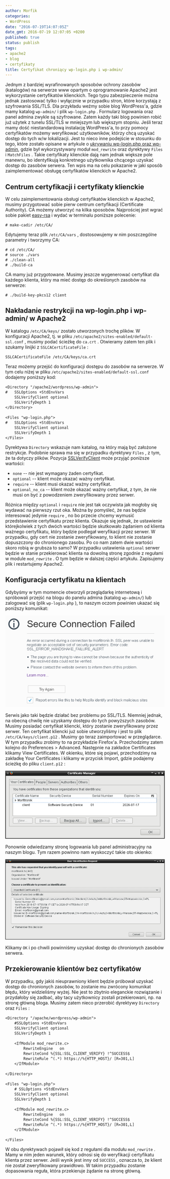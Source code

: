 ```yaml
---
author: Morfik
categories:
- WordPress
date: "2016-07-19T14:07:05Z"
date_gmt: 2016-07-19 12:07:05 +0200
published: true
status: publish
tags:
- apache2
- blog
- certyfikaty
title: Certyfikat chroniący wp-login.php i wp-admin/
---
```


Jednym z bardziej wyrafinowanych sposobów ochrony zasobów (katalogów) na serwerze www opartym o
oprogramowanie Apache2 jest wykorzystanie certyfikatów klienckich. Tego typu zabezpieczenie można
jednak zastosować tylko i wyłącznie w przypadku stron, które korzystają z szyfrowania SSL/TLS. Dla
przykładu weźmy sobie blog WordPress'a, gdzie mamy katalog `wp-admin/` i plik `wp-login.php` .
Formularz logowania oraz panel admina zwykle są szyfrowane. Zatem każdy taki blog powinien robić już
użytek z tunelu SSL/TLS w mniejszym lub większym stopniu. Jeśli teraz mamy dość niestandardową
instalację WordPress'a, to przy pomocy certyfikatów możemy weryfikować użytkowników, którzy chcą
uzyskać dostęp do tych w/w lokalizacji. Jest to nieco inne podejście w stosunku do tego, które
zostało opisane w artykule o [ukrywaniu wp-login.php oraz
wp-admin](/post/wordpress-ukrycie-wp-login-php-oraz-wp-admin/), gdzie był
wykorzystywany moduł `mod_rewrite` oraz dyrektywy `Files` i `MatchFiles` . Takie certyfikaty
klienckie dają nam jednak większe pole manewru, bo identyfikują konkretnego użytkownika chcącego
uzyskać dostęp do zasobów serwera. Ten wpis ma na celu pokazanie w jaki sposób zaimplementować
obsługę certyfikatów klienckich w Apache2.

<!--more-->
## Centrum certyfikacji i certyfikaty klienckie

W celu zaimplementowania obsługi certyfikatów klienckich w Apache2, musimy przygotować sobie pierw
centrum certyfikacji (Certificate Authority). CA możemy utworzyć na kilka sposobów. Najprościej jest
wgrać sobie pakiet [easy-rsa](/post/generowanie-certyfikatow-przy-pomocy-easy-rsa/)
i wydać w terminalu poniższe polecenie:

    # make-cadir /etc/CA/

Edytujemy teraz plik `/etc/CA/vars` , dostosowujemy w nim poszczególne parametry i tworzymy CA:

    # cd /etc/CA/
    # source ./vars
    # ./clean-all
    # ./build-ca

CA mamy już przygotowane. Musimy jeszcze wygenerować certyfikat dla każdego klienta, który ma mieć
dostęp do określonych zasobów na serwerze:

    # ./build-key-pkcs12 client

## Nakładanie restrykcji na wp-login.php i wp-admin/ w Apache2

W katalogu `/etc/CA/keys/` zostało utworzonych trochę plików. W konfiguracji Apache2, tj. w pliku
`/etc/apache2/sites-enabled/default-ssl.conf` , musimy podać ścieżkę do `ca.crt` . Otwieramy zatem
ten plik i szukamy linijki z `SSLCACertificateFile` :

    SSLCACertificateFile /etc/CA/keys/ca.crt

Teraz możemy przejść do konfiguracji dostępu do zasobów na serwerze. W tym celu niżej w pliku
`/etc/apache2/sites-enabled/default-ssl.conf` dodajemy poniższy kod:

    <Directory "/apache2/wordpress/wp-admin">
    #   SSLOptions +StdEnvVars
        SSLVerifyClient optional
        SSLVerifyDepth 1
    </Directory>

    <Files "wp-login.php">
    #   SSLOptions +StdEnvVars
        SSLVerifyClient optional
        SSLVerifyDepth 1
    </Files>

Dyrektywa `Directory` wskazuje nam katalog, na który mają być założone restrykcje. Podobnie sprawa
ma się w przypadku dyrektywy `Files` , z tym, że ta dotyczy plików. Pozycja
[SSLVerifyClient](https://httpd.apache.org/docs/current/mod/mod_ssl.html#sslverifyclient) może
przyjąć poniższe wartości:

  - `none` -- nie jest wymagany żaden certyfikat.
  - `optional` -- klient może okazać ważny certyfikat.
  - `require` -- klient musi okazać ważny certyfikat.
  - `optional_no_ca` -- klient może okazać ważny certyfikat, z tym, że nie musi on być z powodzeniem
    zweryfikowany przez serwer.

Różnica między `optional` i `require` nie jest tak oczywista jak mogłoby się wydawać na pierwszy
rzut oka. Można by pomyśleć, że nas będzie interesować jedynie `require` , no bo przecie chcemy
wymusić przedstawienie certyfikatu przez klienta. Okazuje się jednak, że ustawienie którejkolwiek z
tych dwóch wartości będzie skutkowało żądaniem od klienta ważnego certyfikatu, który będzie podlegał
weryfikacji przez serwer. W przypadku, gdy cert nie zostanie zweryfikowany, to klient nie zostanie
dopuszczony do chronionego zasobu. Po co nam zatem dwie wartości skoro robią w grubsza to samo? W
przypadku ustawienia `optional` serwer będzie w stanie przekierować klienta na dowolną stronę
zgodnie z regułami w module `mod_rewrite` . O tym będzie w dalszej części artykułu. Zapisujemy plik
i restartujemy Apache2.

## Konfiguracja certyfikatu na klientach

Gdybyśmy w tym momencie otworzyli przeglądarkę internetową i spróbowali przejść na blogu do panelu
admina (katalog `wp-admin/`) lub zalogować się (plik `wp-login.php` ), to naszym oczom powinien
ukazać się poniższy komunikat:

![](/img/2016/07/1.wp-admin-wp-login.php-apache2-brak-certyfikat.png#big)

Serwis jako taki będzie działać bez problemu po SSL/TLS. Niemniej jednak, na obecną chwilę nie
uzyskamy dostępu do tych powyższych zasobów. Musimy posiadać certyfikat kliencki, który zostanie
zweryfikowany przez serwer. Ten certyfikat kliencki już sobie utworzyliśmy i jest to plik
`/etc/CA/keys/client.p12` . Musimy go teraz zaimportować w przeglądarce. W tym przypadku zrobimy to
na przykładzie Firefox'a. Przechodzimy zatem kolejno do Preferences > Advanced. Następnie na
zakładce Certificates klikamy View Certificates. W okienku, które się pojawi, przechodzimy na
zakładkę Your Certificates i klikamy w przycisk Import, gdzie podajemy ścieżkę do pliku
`client.p12` :

![](/img/2016/07/2.firefox-dodawanie-certyfikat.png#big)

Ponownie odwiedzamy stronę logowania lub panel administracyjny na naszym blogu. Tym razem powinno
nam wyskoczyć takie oto okienko:

![](/img/2016/07/3.firefox-potwierdzenie-certyfikat.png#huge)

Klikamy `OK` i po chwili powinniśmy uzyskać dostęp do chronionych zasobów serwera.

## Przekierowanie klientów bez certyfikatów

W przypadku, gdy jakiś nieuprawniony klient będzie próbował uzyskać dostęp do chronionych zasobów,
to zostanie mu zwrócony komunikat błędu, który widzieliśmy wyżej. Nie jest to zbytnio eleganckie
rozwiązanie i przydałoby się zadbać, aby tacy użytkownicy zostali przekierowani, np. na stronę
główną bloga. Musimy zatem nieco przerobić dyrektywy `Directory` oraz `Files` :

    <Directory "/apache/wordpress/wp-admin">
        #SSLOptions +StdEnvVars
        SSLVerifyClient optional
        SSLVerifyDepth 1

        <IfModule mod_rewrite.c>
            RewriteEngine   on
            RewriteCond %{SSL:SSL_CLIENT_VERIFY} !^SUCCESS$
            RewriteRule ^(.*) https://%{HTTP_HOST}/ [R=301,L]
        </IfModule>

    </Directory>

    <Files "wp-login.php">
        # SSLOptions +StdEnvVars
        SSLVerifyClient optional
        SSLVerifyDepth 1

        <IfModule mod_rewrite.c>
            RewriteEngine   on
            RewriteCond %{SSL:SSL_CLIENT_VERIFY} !^SUCCESS$
            RewriteRule ^(.*) https://%{HTTP_HOST}/ [R=301,L]
        </IfModule>

    </Files>

W obu dyrektywach pojawił się kod z regułami dla modułu `mod_rewrite` . Mamy w nim jeden warunek,
który odnosi się do weryfikacji certyfikatu klienta przez serwer. Jeśli wynik jest inny od
`SUCCESS` , oznacza to, że klient nie został zweryfikowany prawidłowo. W takim przypadku zostanie
dopasowania reguła, która przekieruje żądanie na stronę główną.
